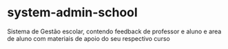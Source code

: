 # system-admin-school
Sistema de Gestão escolar, contendo feedback de professor e aluno e area de aluno com materiais de apoio do seu respectivo curso
